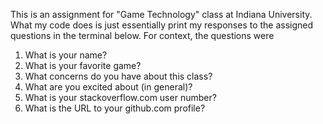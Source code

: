 This is an assignment for "Game Technology" class at Indiana University. What my code does is just essentially print my responses to the assigned questions in the terminal below. 
For context, the questions were 
1. What is your name?
2. What is your favorite game?
3. What concerns do you have about this class?
4. What are you excited about (in general)?
5. What is your stackoverflow.com user number?
6. What is the URL to your github.com profile?